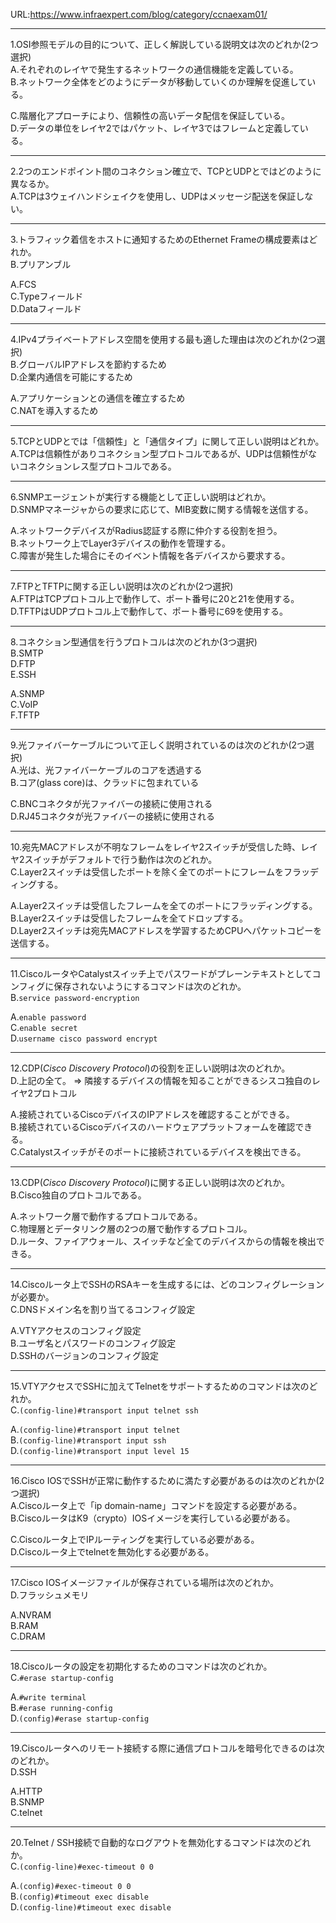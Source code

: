 URL:https://www.infraexpert.com/blog/category/ccnaexam01/

---
1.OSI参照モデルの目的について、正しく解説している説明文は次のどれか(2つ選択)  
A.それぞれのレイヤで発生するネットワークの通信機能を定義している。  
B.ネットワーク全体をどのようにデータが移動していくのか理解を促進している。

C.階層化アプローチにより、信頼性の高いデータ配信を保証している。  
D.データの単位をレイヤ2ではパケット、レイヤ3ではフレームと定義している。

---
2.2つのエンドポイント間のコネクション確立で、TCPとUDPとではどのように異なるか。  
A.TCPは3ウェイハンドシェイクを使用し、UDPはメッセージ配送を保証しない。

---
3.トラフィック着信をホストに通知するためのEthernet Frameの構成要素はどれか。  
B.プリアンブル

A.FCS  
C.Typeフィールド  
D.Dataフィールド

---
4.IPv4プライベートアドレス空間を使用する最も適した理由は次のどれか(2つ選択)  
B.グローバルIPアドレスを節約するため  
D.企業内通信を可能にするため

A.アプリケーションとの通信を確立するため  
C.NATを導入するため

---
5.TCPとUDPとでは「信頼性」と「通信タイプ」に関して正しい説明はどれか。  
A.TCPは信頼性がありコネクション型プロトコルであるが、UDPは信頼性がないコネクションレス型プロトコルである。

---
6.SNMPエージェントが実行する機能として正しい説明はどれか。  
D.SNMPマネージャからの要求に応じて、MIB変数に関する情報を送信する。

A.ネットワークデバイスがRadius認証する際に仲介する役割を担う。  
B.ネットワーク上でLayer3デバイスの動作を管理する。  
C.障害が発生した場合にそのイベント情報を各デバイスから要求する。  

---
7.FTPとTFTPに関する正しい説明は次のどれか(2つ選択)  
A.FTPはTCPプロトコル上で動作して、ポート番号に20と21を使用する。  
D.TFTPはUDPプロトコル上で動作して、ポート番号に69を使用する。

---
8.コネクション型通信を行うプロトコルは次のどれか(3つ選択)  
B.SMTP  
D.FTP  
E.SSH

A.SNMP  
C.VoIP  
F.TFTP

---
9.光ファイバーケーブルについて正しく説明されているのは次のどれか(2つ選択)  
A.光は、光ファイバーケーブルのコアを透過する  
B.コア(glass core)は、クラッドに包まれている

C.BNCコネクタが光ファイバーの接続に使用される  
D.RJ45コネクタが光ファイバーの接続に使用される

---
10.宛先MACアドレスが不明なフレームをレイヤ2スイッチが受信した時、レイヤ2スイッチがデフォルトで行う動作は次のどれか。  
C.Layer2スイッチは受信したポートを除く全てのポートにフレームをフラッディングする。

A.Layer2スイッチは受信したフレームを全てのポートにフラッディングする。
B.Layer2スイッチは受信したフレームを全てドロップする。  
D.Layer2スイッチは宛先MACアドレスを学習するためCPUへパケットコピーを送信する。

---
11.CiscoルータやCatalystスイッチ上でパスワードがプレーンテキストとしてコンフィグに保存されないようにするコマンドは次のどれか。  
B.`service password-encryption`

A.`enable password`  
C.`enable secret`  
D.`username cisco password encrypt`

---
12.CDP(*Cisco Discovery Protocol*)の役割を正しい説明は次のどれか。  
D.上記の全て。 => 隣接するデバイスの情報を知ることができるシスコ独自のレイヤ2プロトコル

A.接続されているCiscoデバイスのIPアドレスを確認することができる。  
B.接続されているCiscoデバイスのハードウェアプラットフォームを確認できる。  
C.Catalystスイッチがそのポートに接続されているデバイスを検出できる。  

---
13.CDP(*Cisco Discovery Protocol*)に関する正しい説明は次のどれか。  
B.Cisco独自のプロトコルである。

A.ネットワーク層で動作するプロトコルである。  
C.物理層とデータリンク層の2つの層で動作するプロトコル。  
D.ルータ、ファイアウォール、スイッチなど全てのデバイスからの情報を検出できる。

---
14.Ciscoルータ上でSSHのRSAキーを生成するには、どのコンフィグレーションが必要か。  
C.DNSドメイン名を割り当てるコンフィグ設定

A.VTYアクセスのコンフィグ設定  
B.ユーザ名とパスワードのコンフィグ設定  
D.SSHのバージョンのコンフィグ設定

---
15.VTYアクセスでSSHに加えてTelnetをサポートするためのコマンドは次のどれか。  
C.`(config-line)#transport input telnet ssh`

A.`(config-line)#transport input telnet`  
B.`(config-line)#transport input ssh`  
D.`(config-line)#transport input level 15`

---
16.Cisco IOSでSSHが正常に動作するために満たす必要があるのは次のどれか(2つ選択)  
A.Ciscoルータ上で「ip domain-name」コマンドを設定する必要がある。  
B.CiscoルータはK9（crypto）IOSイメージを実行している必要がある。

C.Ciscoルータ上でIPルーティングを実行している必要がある。  
D.Ciscoルータ上でtelnetを無効化する必要がある。

---
17.Cisco IOSイメージファイルが保存されている場所は次のどれか。  
D.フラッシュメモリ

A.NVRAM  
B.RAM  
C.DRAM  

---
18.Ciscoルータの設定を初期化するためのコマンドは次のどれか。  
C.`#erase startup-config`

A.`#write terminal`  
B.`#erase running-config`  
D.`(config)#erase startup-config`

---
19.Ciscoルータへのリモート接続する際に通信プロトコルを暗号化できるのは次のどれか。  
D.SSH

A.HTTP  
B.SNMP  
C.telnet

---
20.Telnet / SSH接続で自動的なログアウトを無効化するコマンドは次のどれか。  
C.`(config-line)#exec-timeout 0 0`

A.`(config)#exec-timeout 0 0`  
B.`(config)#timeout exec disable`  
D.`(config-line)#timeout exec disable`
